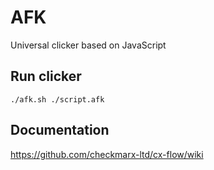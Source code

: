 # AFK

Universal clicker based on JavaScript

## Run clicker
    ./afk.sh ./script.afk

## Documentation

https://github.com/checkmarx-ltd/cx-flow/wiki